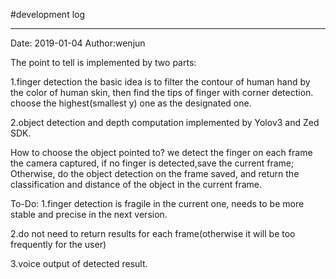 #development log



----
Date: 2019-01-04
Author:wenjun

The point to tell is implemented by two parts:

1.finger detection
the basic idea is to filter the contour of human hand by the color of human skin,
then find the tips of finger with corner detection.
choose the highest(smallest y) one as the designated one.

2.object detection and depth computation
implemented by Yolov3 and Zed SDK.


How to choose the object pointed to?
we detect the finger on each frame the camera captured, if no finger is detected,save the current frame;
Otherwise, do the object detection on the frame saved, and return the classification and distance of the 
object in the current frame.


To-Do:
1.finger detection is fragile in the current one, needs to be more stable and precise in the next version.

2.do not need to return results for each frame(otherwise it will be too frequently for the user)

3.voice output of detected result.



